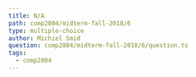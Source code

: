 ```yaml
---
title: N/A
path: comp2804/midterm-fall-2018/6
type: multiple-choice
author: Michiel Smid
question: comp2804/midterm-fall-2018/6/question.ts
tags:
  - comp2804
---
```

